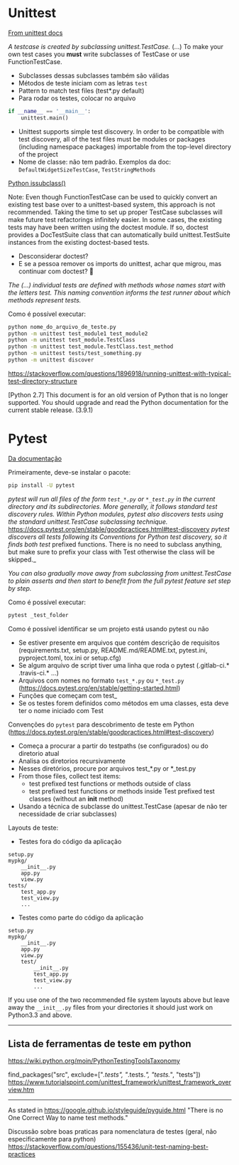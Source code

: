 # Unittest

[From unittest docs](https://docs.python.org/3/library/unittest.html)

_A testcase is created by subclassing unittest.TestCase._ (...) To make your own test cases you **must** write subclasses of TestCase or use FunctionTestCase.
- Subclasses dessas subclasses também são válidas
- Métodos de teste iniciam com as letras `test`
- Pattern to match test files (test*.py default)
- Para rodar os testes, colocar no arquivo
 ```python
 if __name__ == '__main__':
     unittest.main()

 ```
 - Unittest supports simple test discovery. In order to be compatible with test discovery, all of the test files must be modules or packages (including namespace packages) importable from the top-level directory of the project
- Nome de classe: não tem padrão. Exemplos da doc: `DefaultWidgetSizeTestCase`, `TestStringMethods`

[Python issubclass()](https://www.geeksforgeeks.org/python-issubclass/)

Note: Even though FunctionTestCase can be used to quickly convert an existing test base over to a unittest-based system, this approach is not recommended. Taking the time to set up proper TestCase subclasses will make future test refactorings infinitely easier.
In some cases, the existing tests may have been written using the doctest module. If so, doctest provides a DocTestSuite class that can automatically build unittest.TestSuite instances from the existing doctest-based tests.
- Desconsiderar doctest?
- E se a pessoa remover os imports do unittest, achar que migrou, mas continuar com doctest? :thinking:

_The (...) individual tests are defined with methods whose names start with the letters test. This naming convention informs the test runner about which methods represent tests._


Como é possível executar:
```sh
python nome_do_arquivo_de_teste.py
python -m unittest test_module1 test_module2
python -m unittest test_module.TestClass
python -m unittest test_module.TestClass.test_method
python -m unittest tests/test_something.py
python -m unittest discover
```
https://stackoverflow.com/questions/1896918/running-unittest-with-typical-test-directory-structure

[Python 2.7] This document is for an old version of Python that is no longer supported. You should upgrade and read the Python documentation for the current stable release. (3.9.1)



# Pytest

[Da documentação](https://docs.pytest.org/en/stable/)

Primeiramente, deve-se instalar o pacote:
```sh
pip install -U pytest
```

_pytest will run all files of the form `test_*.py` or `*_test.py` in the current directory
and its subdirectories. More generally, it follows standard test discovery rules._
_Within Python modules, pytest also discovers tests using the standard unittest.TestCase subclassing technique._
https://docs.pytest.org/en/stable/goodpractices.html#test-discovery
_pytest discovers all tests following its Conventions for Python test discovery,
so it finds both test_ prefixed functions. There is no need to subclass anything,
but make sure to prefix your class with Test otherwise the class will be skipped._


_You can also gradually move away from subclassing from unittest.TestCase to plain asserts and then start to benefit from the full pytest feature set step by step._

Como é possível executar:
```sh
pytest _test_folder
```

Como é possível identificar se um projeto está usando pytest ou não
- Se estiver presente em arquivos que contém descrição de requisitos
(requirements.txt, setup.py, README.md/README.txt, pytest.ini, pyproject.toml, tox.ini or setup.cfg)
- Se algum arquivo de script tiver uma linha que roda o pytest (.gitlab-ci.* .travis-ci.* ...)
- Arquivos com nomes no formato `test_*.py` ou `*_test.py` (https://docs.pytest.org/en/stable/getting-started.html)
- Funções que começam com test_
- Se os testes forem definidos como métodos em uma classes, esta deve ter o nome iniciado com Test

Convenções do `pytest` para descobrimento de teste em Python  (https://docs.pytest.org/en/stable/goodpractices.html#test-discovery)
- Começa a procurar a partir do testpaths (se configurados) ou do diretorio atual
- Analisa os diretorios recursivamente
- Nesses diretórios, procure por arquivos test_*.py or *_test.py
- From those files, collect test items:
  - test prefixed test functions or methods outside of class
  - test prefixed test functions or methods inside Test prefixed test classes (without an __init__ method)
- Usando a técnica de subclasse do unittest.TestCase (apesar de não ter necessidade de criar subclasses)


Layouts de teste:
- Testes fora do código da aplicação
```
setup.py
mypkg/
    __init__.py
    app.py
    view.py
tests/
    test_app.py
    test_view.py
    ...
```

- Testes como parte do código da aplicação
```
setup.py
mypkg/
    __init__.py
    app.py
    view.py
    test/
        __init__.py
        test_app.py
        test_view.py
        ...
```
 If you use one of the two recommended file system layouts above but leave away the `__init__.py` files from your directories it should just work on Python3.3 and above.

-------
## Lista de ferramentas de teste em python
https://wiki.python.org/moin/PythonTestingToolsTaxonomy

find_packages("src", exclude=["*.tests", "*.tests.*", "tests.*", "tests"])
https://www.tutorialspoint.com/unittest_framework/unittest_framework_overview.htm

--------
As stated in https://google.github.io/styleguide/pyguide.html "There is no One Correct Way to name test methods."

Discussão sobre boas praticas para nomenclatura de testes (geral, não especificamente para python)
https://stackoverflow.com/questions/155436/unit-test-naming-best-practices
